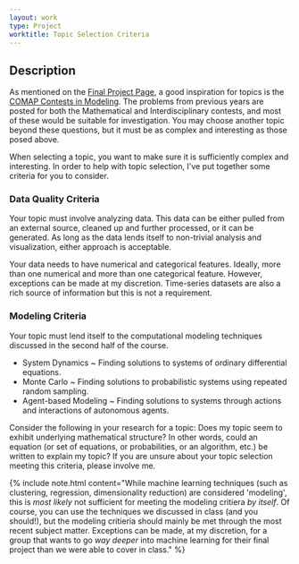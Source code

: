 ```yaml
---
layout: work
type: Project
worktitle: Topic Selection Criteria
---
```


## Description

As mentioned on the [Final Project Page](project.md), a good inspiration for topics is the [COMAP Contests in Modeling](https://contest.comap.com/undergraduate/contests/mcm/previous-contests.php). The problems from previous years are posted for both the Mathematical and Interdisciplinary contests, and most of these would be suitable for investigation. You may choose another topic beyond these questions, but it must be as complex and interesting as those posed above.

When selecting a topic, you want to make sure it is sufficiently complex and interesting. In order to help with topic selection, I've put together some criteria for you to consider. 

### Data Quality Criteria

Your topic must involve analyzing data. This data can be either pulled from an external source, cleaned up and further processed, or it can be generated. As long as the data lends itself to non-trivial analysis and visualization, either approach is acceptable. 

Your data needs to have numerical and categorical features. Ideally, more than one numerical and more than one categorical feature. However, exceptions can be made at my discretion. Time-series datasets are also a rich source of information but this is not a requirement.

### Modeling Criteria

Your topic must lend itself to the computational modeling techniques discussed in the second half of the course. 

* System Dynamics ~ Finding solutions to systems of ordinary differential equations. 
* Monte Carlo ~ Finding solutions to probabilistic systems using repeated random sampling.
* Agent-based Modeling ~ Finding solutions to systems through actions and interactions of autonomous agents.

Consider the following in your research for a topic: Does my topic seem to exhibit underlying mathematical structure? In other words, could an equation (or set of equations, or probabilities, or an algorithm, etc.) be written to explain my topic? If you are unsure about your topic selection meeting this criteria, please involve me. 

{% include note.html content="While machine learning techniques (such as clustering, regression, dimensionality reduction) are considered 'modeling', this is _most likely_ not sufficient for meeting the modeling critiera _by itself_. Of course, you can use the techniques we discussed in class (and you should!), but the modeling critieria should mainly be met through the most recent subject matter. Exceptions can be made, at my discretion, for a group that wants to go _way deeper_ into machine learning for their final project than we were able to cover in class." %}
